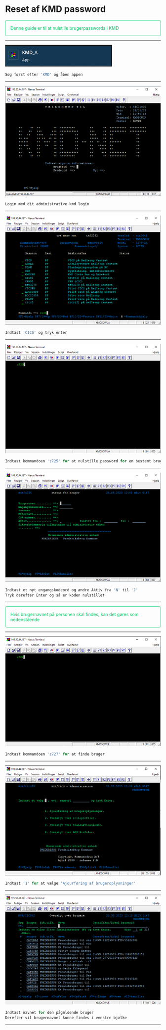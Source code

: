 # Reset af KMD password

<p style="color: #00CC66; border: 1px solid rgba(0, 204, 102, 1); border-radius:5px; padding: 1rem;">Denne guide er til at nulstille brugerpasswords i KMD</p>

---
![](kmd1.png)
```js
Søg først efter 'KMD' og åben appen
```
---
![](kmd2.png)
```js
Login med dit administrative kmd login
```
---
![](kmd3.png)
```js
Indtast 'CICS' og tryk enter
```
---
![](kmd4.png)
```js
Indtast kommandoen 'z725' for at nulstille password for en bestemt bruger
```
---
![](kmd5.png)
```js
Indtast et nyt engangskodeord og ændre Aktiv fra 'N' til 'J'
Tryk derefter Enter og så er koden nulstillet
```
---

<p style="color: #00CC66; border: 1px solid rgba(0, 204, 102, 1); border-radius:5px; padding: 1rem;">Hvis brugernavnet på personen skal findes, kan det gøres som nedenstående</p>

---
![](kmd6.png)
```js
Indtast kommandoen 'z727' for at finde bruger
```
---
![](kmd7.png)
```js
Indtast '1' for at vælge 'Ajourføring af brugeroplysninger'
```
---
![](kmd8.png)
```js
Indtast navnet for den pågældende bruger
Derefter vil brugernavnet kunne findes i venstre bjælke
```
---
